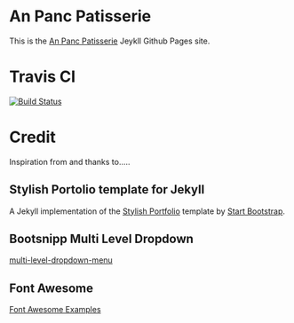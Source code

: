 # An Panc Patisserie

This is the [An Panc Patisserie](http://anpanc.github.io/) Jeykll Github Pages site.

# Travis CI

[![Build Status](https://travis-ci.org/AnPanc/anpanc.github.io.svg?branch=master)](https://travis-ci.org/AnPanc/anpanc.github.io)


# Credit

Inspiration from and thanks to.....

## Stylish Portolio template for Jekyll

A Jekyll implementation of the [Stylish Portfolio](http://startbootstrap.com/template-overviews/stylish-portfolio/) template by [Start Bootstrap](http://startbootstrap.com/).

## Bootsnipp Multi Level Dropdown

[multi-level-dropdown-menu](http://bootsnipp.com/snippets/featured/multi-level-dropdown-menu-bs3)

## Font Awesome

[Font Awesome Examples](http://fontawesome.io/examples/)
